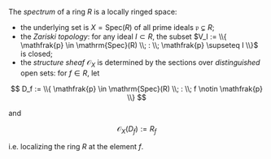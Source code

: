 The *spectrum* of a ring $R$ is a locally ringed space:

- the underlying set is $X = \mathrm{Spec}(R)$ of all prime ideals $\mathfrak{p} \subsetneq R$;
- the *Zariski topology*: for any ideal $I \subset R$, the subset $V_I := \\{ \mathfrak{p} \in \mathrm{Spec}(R) \\; : \\; \mathfrak{p} \supseteq I \\}$ is closed;
- the *structure sheaf* $\mathcal{O}_{X}$ is determined by the sections over *distinguished* open sets: for $f \in R$, let

$$
D_f := \\{ \mathfrak{p} \in \mathrm{Spec}(R) \\; : \\; f \notin \mathfrak{p} \\}
$$

and

$$
\mathcal{O}_{X}(D_f) := R_{f}
$$

i.e. localizing the ring $R$ at the element $f$.
